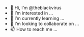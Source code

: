 - 👋 Hi, I’m @theblackvirus
- 👀 I’m interested in ...
- 🌱 I’m currently learning ...
- 💞️ I’m looking to collaborate on ...
- 📫 How to reach me ...

<!---
theblackvirus/theblackvirus is a ✨ special ✨ repository because its `README.md` (this file) appears on your GitHub profile.
You can click the Preview link to take a look at your changes.
--->
